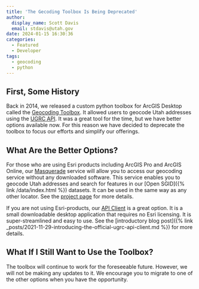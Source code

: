 ```yaml
---
title: 'The Gecoding Toolbox Is Being Deprecated'
author:
  display_name: Scott Davis
  email: stdavis@utah.gov
date: 2024-01-15 16:30:36
categories:
  - Featured
  - Developer
tags:
  - geocoding
  - python
---
```



## First, Some History

Back in 2014, we released a custom python toolbox for ArcGIS Desktop called the [Geocoding Toolbox](https://github.com/agrc/geocoding-toolbox). It allowed users to geocode Utah addresses using the [UGRC API](https://api.mapserv.utah.gov/#geocoding). It was a great tool for the time, but we have better options available now. For this reason we have decided to deprecate the toolbox to focus our efforts and simplify our offerings.

## What Are the Better Options?

For those who are using Esri products including ArcGIS Pro and ArcGIS Online, our [Masquerade](https://github.com/agrc/masquerade) service will allow you to access our geocoding service without any downloaded software. This service enables you to geocode Utah addresses and search for features in our [Open SGID]({% link /data/index.html %}) datasets. It can be used in the same way as any other locator. See the [project page](https://github.com/agrc/masquerade?tab=readme-ov-file#masquerade) for more details.

If you are not using Esri-products, our [API Client](https://github.com/agrc/api-client) is a great option. It is a small downloadable desktop application that requires no Esri licensing. It is super-streamlined and easy to use. See the [introductory blog post]({% link _posts/2021-11-29-introducing-the-official-ugrc-api-client.md %}) for more details.

## What If I Still Want to Use the Toolbox?

The toolbox will continue to work for the foreseeable future. However, we will not be making any updates to it. We encourage you to migrate to one of the other options when you have the opportunity.

